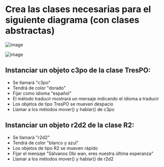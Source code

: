 
# Crea las clases necesarias para el siguiente diagrama (con clases abstractas)

![image](https://user-images.githubusercontent.com/91023374/148698472-9bad4a51-66b5-4ca0-b21d-7631b9a17699.png)

![image](https://user-images.githubusercontent.com/91023374/148698665-649a0bcc-712a-45db-b99c-d9144c9c30d1.png)

## Instanciar un objeto c3po de la clase TresPO:

- Se llamará "c3po"
- Tendrá de color "dorado"
- Fijar como idioma "español"
- El método traducir mostrará un mensaje indicando el idioma a traducir
- Los objetos de tipo TresPO se mueven despacio
- Llamar a los métodos mover() y hablar() de c3po
 
## Instanciar un objeto r2d2 de la clase R2:

- Se llamará "r2d2"
- Tendrá de color "blanco y azul"
- Los objetos de tipo R2 se mueven rápido
- Fijar el mensaje "Sálvanos Obi wan, eres nuestra última esperanza"
- Llamar a los métodos mover() y hablar() de r2d2
